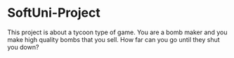 # SoftUni-Project
This project is about a tycoon type of game.
You are a bomb maker and you make high quality bombs that you sell.
How far can you go until they shut you down?
